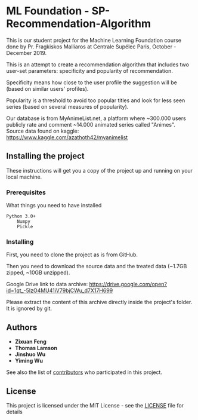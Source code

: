 # ML Foundation - SP-Recommendation-Algorithm

This is our student project for the Machine Learning Foundation course done by Pr. Fragkiskos Malliaros at Centrale Supélec Paris, October - December 2019.

This is an attempt to create a recommendation algorithm that includes two user-set parameters: specificity and popularity of recommendation.

Specificity means how close to the user profile the suggestion will be (based on similar users' profiles).

Popularity is a threshold to avoid too popular titles and look for less seen series (based on several measures of popularity).

Our database is from MyAnimeList.net, a platform where ~300.000 users publicly rate and comment ~14.000 animated series called "Animes". Source data found on kaggle: https://www.kaggle.com/azathoth42/myanimelist

## Installing the project

These instructions will get you a copy of the project up and running on your local machine.

### Prerequisites

What things you need to have installed

```
Python 3.0+
	Numpy
	Pickle
```

### Installing

First, you need to clone the project as is from GitHub.

Then you need to download the source data and the treated data (~1.7GB zipped, ~10GB unzipped).

Google Drive link to data archive: https://drive.google.com/open?id=1qt_-5IzO4MU41iV79bjCWu_d7X17H699

Please extract the content of this archive directly inside the project's folder. It is ignored by git.

## Authors

* **Zixuan Feng**
* **Thomas Lamson**
* **Jinshuo Wu**
* **Yiming Wu**

See also the list of [contributors](https://github.com/your/project/contributors) who participated in this project.

## License

This project is licensed under the MIT License - see the [LICENSE](LICENSE) file for details
